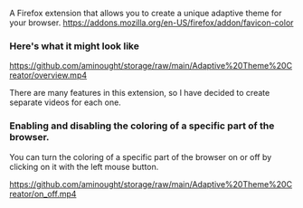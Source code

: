 A Firefox extension that allows you to create a unique adaptive theme for your browser.
https://addons.mozilla.org/en-US/firefox/addon/favicon-color

### Here's what it might look like

https://github.com/aminought/storage/raw/main/Adaptive%20Theme%20Creator/overview.mp4

There are many features in this extension, so I have decided to create separate videos for each one.

### Enabling and disabling the coloring of a specific part of the browser.

You can turn the coloring of a specific part of the browser on or off by clicking on it with the left mouse button.

https://github.com/aminought/storage/raw/main/Adaptive%20Theme%20Creator/on_off.mp4
